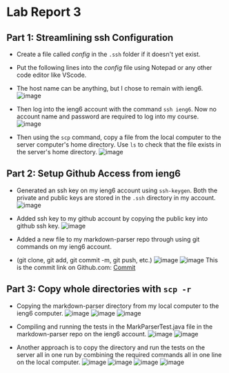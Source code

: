 # Lab Report 3 

## Part 1: Streamlining ssh Configuration
* Create a file called *config* in the `.ssh` folder if it doesn't yet exist. 
* Put the following lines into the *config* file using Notepad or any other code editor like VScode.
* The host name can be anything, but I chose to remain with ieng6.
![image](lab3-part1.png)

* Then log into the ieng6 account with the command `ssh ieng6`. Now no account name and password are required to log into my course.
![image](lab3-part1(3).png)

* Then using the `scp` command, copy a file from the local computer to the server computer's home directory. Use `ls` to check that the file exists in the server's home directory.
![image](lab3-part1(2).png)

## Part 2: Setup Github Access from ieng6
* Generated an ssh key on my ieng6 account using `ssh-keygen`. Both the private and public keys are stored in the `.ssh` directory in my account.
![image](lab3-part2(2).png)

* Added ssh key to my github account by copying the public key into github ssh key.
![image](lab3-part2.png)

* Added a new file to my markdown-parser repo through using git commands on my ieng6 account.
* (git clone, git add, git commit -m, git push, etc.)
![image](lab3-part2(3).png)
![image](lab3-part2(4).png)
This is the commit link on Github.com: [Commit](https://github.com/Rena2025/markdown-parser/blob/main/test-file9.md)

## Part 3: Copy whole directories with `scp -r`
* Copying the markdown-parser directory from my local computer to the ieng6 computer.
![image](lab3-part3.png)
![image](lab3-part3-2.png)
![image](lab3-part3-3.png)

* Compiling and running the tests in the MarkParserTest.java file in the markdown-parser repo on the ieng6 account.
![image](lab3-part3-4.png)
![image](lab3-part3-5.png)

* Another approach is to copy the directory and run the tests on the server all in one run by combining the required commands all in one line on the local computer.
![image](lab3-part3-6.png)
![image](lab3-part3-7.png)
![image](lab3-part3-8.png)
![image](lab3-part3-9.png)



